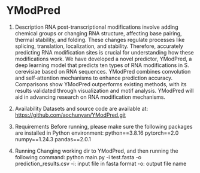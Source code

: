 # YModPred
1. Description
RNA post-transcriptional modifications involve adding chemical groups or changing RNA structure, affecting base pairing, thermal stability, and folding. These changes regulate processes like splicing, translation, localization, and stability. Therefore, accurately predicting RNA modification sites is crucial for understanding how these modifications work. We have developed a novel predictor, YModPred, a deep learning model that predicts ten types of RNA modifications in S. cerevisiae based on RNA sequences. YModPred combines convolution and self-attention mechanisms to enhance prediction accuracy. Comparisons show YModPred outperforms existing methods, with its results validated through visualization and motif analysis. YModPred will aid in advancing research on RNA modification mechanisms.
2. Availability
Datasets and source code are available at: https://github.com/aochunyan/YModPred.git

3. Requirements
Before running, please make sure the following packages are installed in Python environment:
python==3.8.16
pytorch==2.0
numpy==1.24.3
pandas==2.0.1

4. Running
Changing working dir to YModPred, and then running the following command:
python main.py -i test.fasta -o prediction_results.csv
-i: input file in fasta format
-o: output file name
